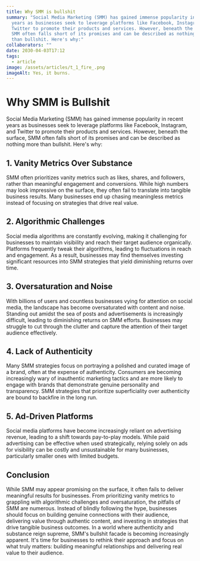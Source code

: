```yaml
---
title: Why SMM is bullshit
summary: "Social Media Marketing (SMM) has gained immense popularity in recent
  years as businesses seek to leverage platforms like Facebook, Instagram, and
  Twitter to promote their products and services. However, beneath the surface,
  SMM often falls short of its promises and can be described as nothing more
  than bullshit. Here's why:"
collaborators: ""
date: 2030-04-03T17:12
tags:
  - article
image: /assets/articles/t_1_fire_.png
imageAlt: Yes, it burns.
---
```

# Why SMM is Bullshit

Social Media Marketing (SMM) has gained immense popularity in recent years as businesses seek to leverage platforms like Facebook, Instagram, and Twitter to promote their products and services. However, beneath the surface, SMM often falls short of its promises and can be described as nothing more than bullshit. Here's why:

## 1. Vanity Metrics Over Substance

SMM often prioritizes vanity metrics such as likes, shares, and followers, rather than meaningful engagement and conversions. While high numbers may look impressive on the surface, they often fail to translate into tangible business results. Many businesses end up chasing meaningless metrics instead of focusing on strategies that drive real value.

## 2. Algorithmic Challenges

Social media algorithms are constantly evolving, making it challenging for businesses to maintain visibility and reach their target audience organically. Platforms frequently tweak their algorithms, leading to fluctuations in reach and engagement. As a result, businesses may find themselves investing significant resources into SMM strategies that yield diminishing returns over time.

## 3. Oversaturation and Noise

With billions of users and countless businesses vying for attention on social media, the landscape has become oversaturated with content and noise. Standing out amidst the sea of posts and advertisements is increasingly difficult, leading to diminishing returns on SMM efforts. Businesses may struggle to cut through the clutter and capture the attention of their target audience effectively.

## 4. Lack of Authenticity

Many SMM strategies focus on portraying a polished and curated image of a brand, often at the expense of authenticity. Consumers are becoming increasingly wary of inauthentic marketing tactics and are more likely to engage with brands that demonstrate genuine personality and transparency. SMM strategies that prioritize superficiality over authenticity are bound to backfire in the long run.

## 5. Ad-Driven Platforms

Social media platforms have become increasingly reliant on advertising revenue, leading to a shift towards pay-to-play models. While paid advertising can be effective when used strategically, relying solely on ads for visibility can be costly and unsustainable for many businesses, particularly smaller ones with limited budgets.

## Conclusion

While SMM may appear promising on the surface, it often fails to deliver meaningful results for businesses. From prioritizing vanity metrics to grappling with algorithmic challenges and oversaturation, the pitfalls of SMM are numerous. Instead of blindly following the hype, businesses should focus on building genuine connections with their audience, delivering value through authentic content, and investing in strategies that drive tangible business outcomes. In a world where authenticity and substance reign supreme, SMM's bullshit facade is becoming increasingly apparent. It's time for businesses to rethink their approach and focus on what truly matters: building meaningful relationships and delivering real value to their audience.
